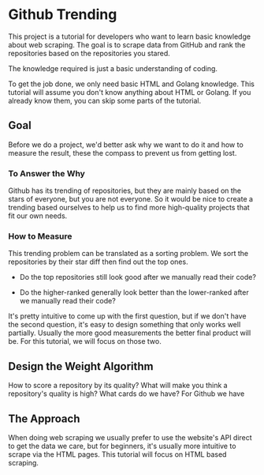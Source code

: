 # Github Trending

This project is a tutorial for developers who want to learn basic knowledge about web scraping.
The goal is to scrape data from GitHub and rank the repositories based on the repositories you stared.

The knowledge required is just a basic understanding of coding.

To get the job done, we only need basic HTML and Golang knowledge.
This tutorial will assume you don't know anything about HTML or Golang.
If you already know them, you can skip some parts of the tutorial.

## Goal

Before we do a project, we'd better ask why we want to do it and how to measure the result, these the compass to prevent us from getting lost.

### To Answer the Why

Github has its trending of repositories, but they are mainly based on the stars of everyone, but you are not everyone.
So it would be nice to create a trending based ourselves to help us to find more high-quality projects that fit our own needs.

### How to Measure

This trending problem can be translated as a sorting problem. We sort the repositories by their star diff then find out the top ones.

- Do the top repositories still look good after we manually read their code?

- Do the higher-ranked generally look better than the lower-ranked after we manually read their code?

It's pretty intuitive to come up with the first question, but if we don't have the second question, it's easy to design something that only works well partially.
Usually the more good measurements the better final product will be. For this tutorial, we will focus on those two.

## Design the Weight Algorithm

How to score a repository by its quality? What will make you think a repository's quality is high? What cards do we have?
For Github we have 

## The Approach

When doing web scraping we usually prefer to use the website's API direct to get the data we care,
but for beginners, it's usually more intuitive to scrape via the HTML pages. This tutorial will focus on HTML based scraping.
